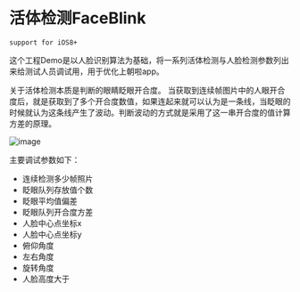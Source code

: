 # 活体检测FaceBlink

`support for iOS8+`

这个工程Demo是以人脸识别算法为基础，将一系列活体检测与人脸检测参数列出来给测试人员调试用，用于优化上朝啦app。

关于活体检测本质是判断的眼睛眨眼开合度。
当获取到连续帧图片中的人眼开合度后，就是获取到了多个开合度数值，如果连起来就可以认为是一条线，当眨眼的时候就认为这条线产生了波动。判断波动的方式就是采用了这一串开合度的值计算方差的原理。

![image](https://github.com/MQL9011/FaceBlink/blob/master/img/IMG.png)

主要调试参数如下：
* 连续检测多少帧照片
* 眨眼队列存放值个数
* 眨眼平均值偏差
* 眨眼队列开合度方差
* 人脸中心点坐标x
* 人脸中心点坐标y
* 俯仰角度
* 左右角度
* 旋转角度
* 人脸高度大于


```

```

                                                                                         

